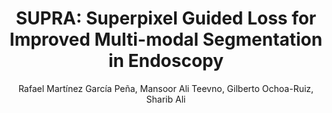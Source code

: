 ---
paperId: 17
author: Rafael Martínez García Peña, Mansoor Ali Teevno, Gilberto Ochoa-Ruiz, Sharib Ali
publicationauthor: Ochoa-Ruiz, G. et al.
title: "SUPRA: Superpixel Guided Loss for Improved Multi-modal Segmentation in Endoscopy"
pdf: Gilberto_OchoaRuiz.pdf
poster: Gilberto_OchoaRuiz.png
alt: --
type: Poster
topic: Medical and Biological Vision, Cell Microscopy
subtopic: Segmentation, Grouping and Shape Analysis
link: https://research.latinxinai.org/papers/neurips/2023/pdf/Gilberto_OchoaRuiz.pdf
conference: cvpr
year: 2023
tags: cvpr-2023-pp
location: Vancouver, Canada
---